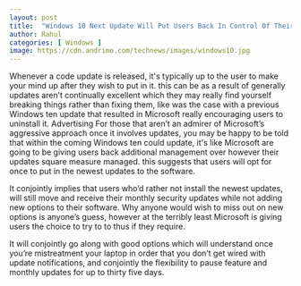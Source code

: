 ```yaml
---
layout: post
title:  "Windows 10 Next Update Will Put Users Back In Control Of Their Updates"
author: Rahul
categories: [ Windows ]
image: https://cdn.andrimo.com/technews/images/windows10.jpg
---
```

Whenever a code update is released, it's typically up to the user to make your mind up after they wish to put in it. this can be as a result of generally updates aren’t continually excellent which they may really find yourself breaking things rather than fixing them, like was the case with a previous Windows ten update that resulted in Microsoft really encouraging users to uninstall it.
Advertising
For those that aren’t an admirer of Microsoft’s aggressive approach once it involves updates, you may be happy to be told that within the coming Windows ten could update, it's like Microsoft are going to be giving users back additional management over however their updates square measure managed. this suggests that users will opt for once to put in the newest updates to the software.

It conjointly implies that users who’d rather not install the newest updates, will still move and receive their monthly security updates while not adding new options to their software. Why anyone would wish to miss out on new options is anyone’s guess, however at the terribly least Microsoft is giving users the choice to try to to thus if they require.

It will conjointly go along with good options which will understand once you’re mistreatment your laptop in order that you don’t get wired with update notifications, and conjointly the flexibility to pause feature and monthly updates for up to thirty five days.
